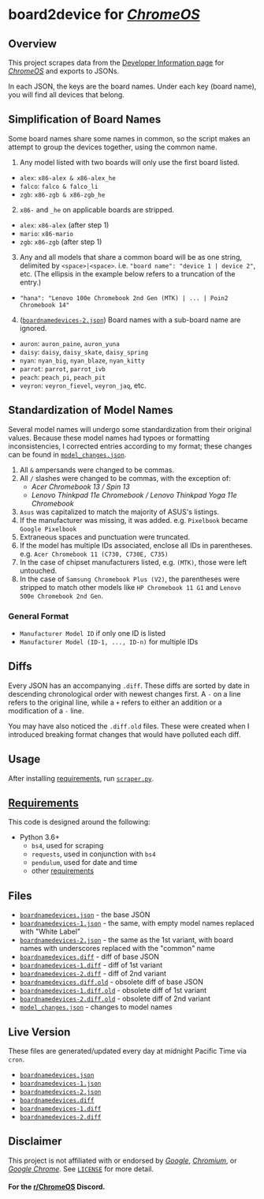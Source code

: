 # board2device for *[ChromeOS][CROS]*

## Overview

This project scrapes data from the [Developer Information page][CROSDEV] for *[ChromeOS][CROS]* and exports to JSONs.

In each JSON, the keys are the board names. Under each key (board name), you will find all devices that belong.

## Simplification of Board Names

Some board names share some names in common, so the script makes an attempt to group the devices together, using the common name.

1. Any model listed with two boards will only use the first board listed.

- `alex`: `x86-alex & x86-alex_he`
- `falco`: `falco & falco_li`
- `zgb`: `x86-zgb & x86-zgb_he`

2. `x86-` and `_he` on applicable boards are stripped.

- `alex`: `x86-alex` (after step 1)
- `mario`: `x86-mario`
- `zgb`: `x86-zgb` (after step 1)

3. Any and all models that share a common board will be as one string, delimited by `<space>|<space>`. i.e. `"board name": "device 1 | device 2"`, etc. (The ellipsis in the example below refers to a truncation of the entry.)

- `"hana": "Lenovo 100e Chromebook 2nd Gen (MTK) | ... | Poin2 Chromebook 14"`

4. ([`boardnamedevices-2.json`](boardnamedevices-2.json)) Board names with a sub-board name are ignored.

- `auron`: `auron_paine`, `auron_yuna`
- `daisy`: `daisy`, `daisy_skate`, `daisy_spring`
- `nyan`: `nyan_big`, `nyan_blaze`, `nyan_kitty`
- `parrot`: `parrot`, `parrot_ivb`
- `peach`: `peach_pi`, `peach_pit`
- `veyron`: `veyron_fievel`, `veyron_jaq`, etc.

## Standardization of Model Names

Several model names will undergo some standardization from their original values. Because these model names had typoes or formatting inconsistencies, I corrected entries according to my format; these changes can be found in [`model_changes.json`](model_changes.json).

1. All `&` ampersands were changed to be commas.
2. All `/` slashes were changed to be commas, with the exception of:
    - *Acer Chromebook 13 / Spin 13*
    - *Lenovo Thinkpad 11e Chromebook / Lenovo Thinkpad Yoga 11e Chromebook*
3. `Asus` was capitalized to match the majority of ASUS's listings.
4. If the manufacturer was missing, it was added. e.g. `Pixelbook` became `Google Pixelbook`
5. Extraneous spaces and punctuation were truncated.
6. If the model has multiple IDs associated, enclose all IDs in parentheses. e.g. `Acer Chromebook 11 (C730, C730E, C735)`
7. In the case of chipset manufacturers listed, e.g. `(MTK)`, those were left untouched.
8. In the case of `Samsung Chromebook Plus (V2)`, the parentheses were stripped to match other models like `HP Chromebook 11 G1` and `Lenovo 500e Chromebook 2nd Gen`.

### General Format

- `Manufacturer Model ID` if only one ID is listed
- `Manufacturer Model (ID-1, ..., ID-n)` for multiple IDs

## Diffs

Every JSON has an accompanying `.diff`. These diffs are sorted by date in descending chronological order with newest changes first. A `-` on a line refers to the original line, while a `+` refers to either an addition or a modification of a `-` line.

You may have also noticed the `.diff.old` files. These were created when I introduced breaking format changes that would have polluted each diff.

## Usage

After installing [requirements](#requirements), run [`scraper.py`](scraper.py).

## [Requirements](requirements.txt)

This code is designed around the following:

- Python 3.6+
    - `bs4`, used for scraping
    - `requests`, used in conjunction with `bs4`
    - `pendulum`, used for date and time
    - other [requirements](requirements.txt)

## Files

- [`boardnamedevices.json`](boardnamedevices.json) - the base JSON
- [`boardnamedevices-1.json`](boardnamedevices-1.json) - the same, with empty model names replaced with "White Label"
- [`boardnamedevices-2.json`](boardnamedevices-2.json) - the same as the 1st variant, with board names with underscores replaced with the "common" name
- [`boardnamedevices.diff`](boardnamedevices.diff) - diff of base JSON
- [`boardnamedevices-1.diff`](boardnamedevices-1.diff) - diff of 1st variant
- [`boardnamedevices-2.diff`](boardnamedevices-2.diff) - diff of 2nd variant
- [`boardnamedevices.diff.old`](boardnamedevices.diff.old) - obsolete diff of base JSON
- [`boardnamedevices-1.diff.old`](boardnamedevices-1.diff.old) - obsolete diff of 1st variant
- [`boardnamedevices-2.diff.old`](boardnamedevices-2.diff.old) - obsolete diff of 2nd variant
- [`model_changes.json`](model_changes.json) - changes to model names

## Live Version

These files are generated/updated every day at midnight Pacific Time via `cron`.

- [`boardnamedevices.json`][json-0]
- [`boardnamedevices-1.json`][json-1]
- [`boardnamedevices-2.json`][json-2]
- [`boardnamedevices.diff`][diff-0]
- [`boardnamedevices-1.diff`][diff-1]
- [`boardnamedevices-2.diff`][diff-2]

## Disclaimer

This project is not affiliated with or endorsed by *[Google][GOOGLE]*, *[Chromium][CHROMIUM]*, or *[Google Chrome][GCHROME]*. See [`LICENSE`](LICENSE) for more detail.

#### For the [r/ChromeOS](https://www.reddit.com/r/chromeos) Discord.

[json-0]: https://dark-nova.me/chromeos/boardnamedevices.json
[json-1]: https://dark-nova.me/chromeos/boardnamedevices-1.json
[json-2]: https://dark-nova.me/chromeos/boardnamedevices-2.json
[diff-0]: https://dark-nova.me/chromeos/boardnamedevices.diff.txt
[diff-1]: https://dark-nova.me/chromeos/boardnamedevices-1.diff.txt
[diff-2]: https://dark-nova.me/chromeos/boardnamedevices-2.diff.txt
[CHROMIUM]: https://www.chromium.org/
[CROS]: https://www.google.com/chromebook/
[CROSDEV]: https://www.chromium.org/chromium-os/developer-information-for-chrome-os-devices
[GOOGLE]: https://www.google.com/
[GCHROME]: https://www.google.com/chrome/
